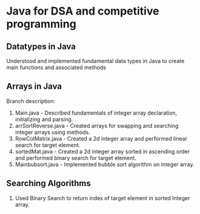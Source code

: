 # Java for DSA and competitive programming

## Datatypes in Java

Understood and implemented fundamental data types in Java to create main functions and associated methods


## Arrays in Java

Branch description:
1. Main.java - Described fundamentals of integer array declaration, initializing and parsing.
2. arrSortReverse.java - Created arrays for swapping and searching integer arrays using methods.
3. RowColMatrix.java - Created a 2d integer array and performed linear search for target element.
4. sortedMat.java - Created a 2d integer array sorted in ascending order and performed binary search for target element.
5. Mainbubsort.java - Implemented bubble sort algorithm on integer array.

## Searching Algorithms

1. Used Binary Search to return index of target element in sorted Integer array.
